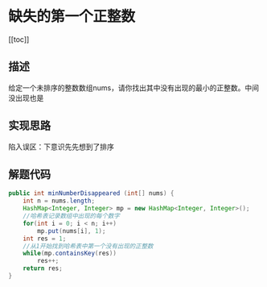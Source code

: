 # 缺失的第一个正整数
[[toc]]

## 描述
给定一个未排序的整数数组nums，请你找出其中没有出现的最小的正整数。中间没出现也是

## 实现思路
陷入误区：下意识先先想到了排序

## 解题代码
```java
public int minNumberDisappeared (int[] nums) {
    int n = nums.length;
    HashMap<Integer, Integer> mp = new HashMap<Integer, Integer>();
    //哈希表记录数组中出现的每个数字
    for(int i = 0; i < n; i++)
        mp.put(nums[i], 1);
    int res = 1;
    //从1开始找到哈希表中第一个没有出现的正整数
    while(mp.containsKey(res))
        res++;
    return res;
}
```
